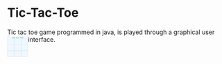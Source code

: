# Tic-Tac-Toe

Tic tac toe game programmed in java, is played through a graphical user interface.
<a href="url"><img src="https://github.com/Sergimayol/Tic-Tac-Toe/blob/main/imagenReadme/imagen.jpeg" align="left" height="48" width="48" ></a>

